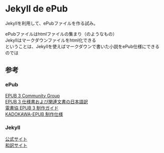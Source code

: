 # Jekyll de ePub
Jekyllを利用して、ePubファイルを作る試み。

ePubファイルはhtmlファイルの集まり（のようなもの）  
Jekyllはマークダウンファイルをhtml化できる  
ということは、Jekyllを使えばマークダウンで書いた小説をePub仕様にできるのでは

## 参考
### ePub
[EPUB 3 Community Group](https://www.w3.org/publishing/groups/epub3-cg/)  
[EPUB 3 仕様書および関連文書の日本語訳](https://imagedrive.github.io/spec/)  
[電書協 EPUB 3 制作ガイド](http://ebpaj.jp/counsel/guide)  
[KADOKAWA-EPUB 制作仕様](http://kadokawa-epub.bookwalker.co.jp/)  

### Jekyll
[公式サイト](https://jekyllrb.com/)  
[和訳サイト](https://jekyllrb-ja.github.io/)
